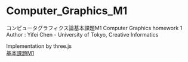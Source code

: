 # Computer_Graphics_M1
コンピュータグラフィクス論基本課題M1  Computer Graphics homework 1\
Author : Yifei Chen - University of Tokyo, Creative Informatics

Implementation by three.js\
[基本課題M1](tomcatmew.github.io/cg_m1/)
